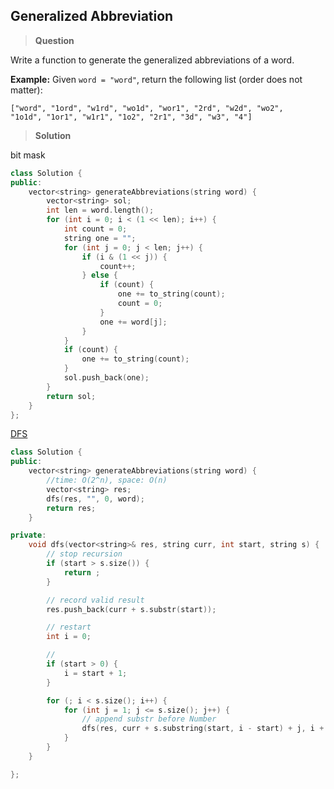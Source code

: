 ## Generalized Abbreviation

>**Question**

Write a function to generate the generalized abbreviations of a word.

**Example:**
Given `word = "word"`, return the following list (order does not matter):
```
["word", "1ord", "w1rd", "wo1d", "wor1", "2rd", "w2d", "wo2",
"1o1d", "1or1", "w1r1", "1o2", "2r1", "3d", "w3", "4"]
```

>**Solution**

bit mask

```c++
class Solution {
public:
    vector<string> generateAbbreviations(string word) {
        vector<string> sol;
        int len = word.length();
        for (int i = 0; i < (1 << len); i++) {
            int count = 0;
            string one = "";
            for (int j = 0; j < len; j++) {
                if (i & (1 << j)) {
                    count++;
                } else {
                    if (count) {
                        one += to_string(count);
                        count = 0;
                    }
                    one += word[j];
                }
            }
            if (count) {
                one += to_string(count);
            }
            sol.push_back(one);
        }
        return sol;
    }
};
```

[DFS](https://segmentfault.com/a/1190000004187690)

```c++
class Solution {
public:
    vector<string> generateAbbreviations(string word) {
        //time: O(2^n), space: O(n)
        vector<string> res;
        dfs(res, "", 0, word);
        return res;
    }

private:
    void dfs(vector<string>& res, string curr, int start, string s) {
        // stop recursion
        if (start > s.size()) {
            return ;
        }

        // record valid result
        res.push_back(curr + s.substr(start));

        // restart
        int i = 0;

        //
        if (start > 0) {
            i = start + 1;
        }

        for (; i < s.size(); i++) {
            for (int j = 1; j <= s.size(); j++) {
                // append substr before Number
                dfs(res, curr + s.substring(start, i - start) + j, i + j, s);
            }
        }
    }

};
```
